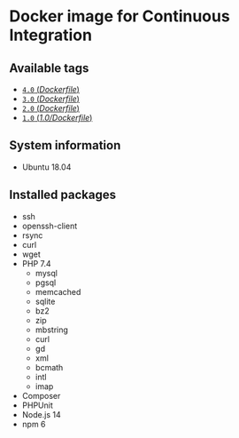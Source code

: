 # Docker image for Continuous Integration

## Available tags
- [`4.0` (_Dockerfile_)](https://github.com/vyuldashev/docker-ci-php-node/blob/master/Dockerfile)
- [`3.0` (_Dockerfile_)](https://github.com/vyuldashev/docker-ci-php-node/blob/master/3.0/Dockerfile)
- [`2.0` (_Dockerfile_)](https://github.com/vyuldashev/docker-ci-php-node/blob/master/2.0/Dockerfile)
- [`1.0` (_1.0/Dockerfile_)](https://github.com/vyuldashev/docker-ci-php-node/blob/master/1.0/Dockerfile)

## System information
  * Ubuntu 18.04

## Installed packages
  * ssh
  * openssh-client
  * rsync
  * curl
  * wget
  * PHP 7.4
    * mysql
    * pgsql
    * memcached
    * sqlite
    * bz2
    * zip
    * mbstring
    * curl
    * gd
    * xml
    * bcmath
    * intl
    * imap
  * Composer
  * PHPUnit
  * Node.js 14
  * npm 6
